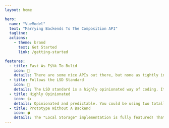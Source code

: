 ```yaml
---
layout: home

hero:
  name: "VueModel"
  text: "Marrying Backends To The Composition API"
  tagline: 
  actions:
    - theme: brand
      text: Get Started
      link: /getting-started

features:
  - title: Fast As F$%k To Bulid
    icon: 💪
    details: There are some nice APIs out there, but none as tightly integrated with Vue as VueModel. Every composable has been meticulously crafted to make working with VUE backends bliss.
  - title: Follows the LSD Standard
    icon: 📜
    details: The LSD standard is a highly opinionated way of coding. It gets your team on the same page, makes it easy to extract logic, and reduces cognitive overhead.
  - title: Highly Opinionated
    icon: 👍
    details: Opinionated and predictable. You could be using two totally different backends yet in Vue, it'll all feel the same.
  - title: Prototype Without A Backend
    icon: 🍀
    details: The "Local Storage" implementation is fully featured! That means you can prototype an entire application without building a backend. Clients can see what you'll build them before you write a single line of backend code AND they can play with it!
---
```


